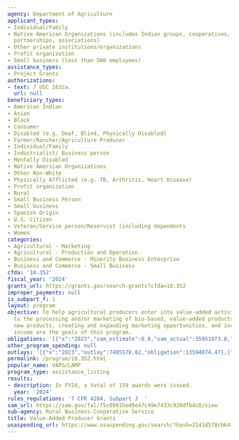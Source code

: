 ```yaml
---
agency: Department of Agriculture
applicant_types:
- Individual/Family
- Native American Organizations (includes Indian groups, cooperatives, corporations,
  partnerships, associations)
- Other private institutions/organizations
- Profit organization
- Small business (less than 500 employees)
assistance_types:
- Project Grants
authorizations:
- text: 7 USC 1632a.
  url: null
beneficiary_types:
- American Indian
- Asian
- Black
- Consumer
- Disabled (e.g. Deaf, Blind, Physically Disabled)
- Farmer/Rancher/Agriculture Producer
- Individual/Family
- Industrialist/ Business person
- Mentally Disabled
- Native American Organizations
- Other Non-White
- Physically Afflicted (e.g. TB, Arthritis, Heart Disease)
- Profit organization
- Rural
- Small Business Person
- Small business
- Spanish Origin
- U.S. Citizen
- Veteran/Service person/Reservist (including dependents
- Women
categories:
- Agricultural - Marketing
- Agricultural - Production and Operation
- Business and Commerce - Minority Business Enterprise
- Business and Commerce - Small Business
cfda: '10.352'
fiscal_year: '2024'
grants_url: https://grants.gov/search-grants?cfda=10.352
improper_payments: null
is_subpart_f: 1
layout: program
objective: To help agricultural producers enter into value-added activities related
  to the processing and/or marketing of bio-based, value-added products. Generating
  new products, creating and expanding marketing opportunities, and increasing producer
  income are the goals of this program.
obligations: '[{"x":"2023","sam_estimate":0.0,"sam_actual":35951973.0,"usa_spending_actual":13594074.47},{"x":"2024","sam_estimate":0.0,"sam_actual":31980722.0,"usa_spending_actual":12753660.0},{"x":"2025","sam_estimate":0.0,"sam_actual":18863686.0,"usa_spending_actual":250000.0}]'
other_program_spending: null
outlays: '[{"x":"2023","outlay":7485578.82,"obligation":13594074.47},{"x":"2024","outlay":3388652.25,"obligation":12753660.0},{"x":"2025","outlay":0.0,"obligation":250000.0}]'
permalink: /program/10.352.html
popular_name: VAPG/LAMP
program_type: assistance_listing
results:
- description: In FY24, a total of 159 awards were issued.
  year: '2024'
rules_regulations: '7 CFR 4284, Subpart J  '
sam_url: https://sam.gov/fal/f5c0991bed0e47c49e7433c928dfb4c0/view
sub-agency: Rural Business-Cooperative Service
title: Value-Added Producer Grants
usaspending_url: https://www.usaspending.gov/search/?hash=2141d578cb64f43eea98feec6d20f03c
---
```

